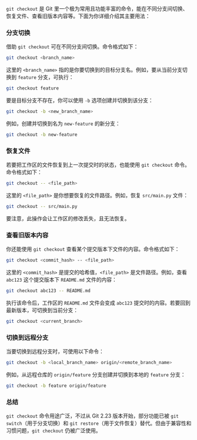 `git checkout` 是 Git 里一个极为常用且功能丰富的命令，能在不同分支间切换、恢复文件、查看旧版本内容等。下面为你详细介绍其主要用法：

### 分支切换
借助 `git checkout` 可在不同分支间切换。命令格式如下：
```bash
git checkout <branch_name>
```
这里的 `<branch_name>` 指的是你要切换到的目标分支名。例如，要从当前分支切换到 `feature` 分支，可执行：
```bash
git checkout feature
```
要是目标分支不存在，你可以使用 `-b` 选项创建并切换到该分支：
```bash
git checkout -b <new_branch_name>
```
例如，创建并切换到名为 `new-feature` 的新分支：
```bash
git checkout -b new-feature
```

### 恢复文件
若要把工作区的文件恢复到上一次提交时的状态，也能使用 `git checkout` 命令。命令格式如下：
```bash
git checkout -- <file_path>
```
这里的 `<file_path>` 是你想要恢复的文件路径。例如，恢复 `src/main.py` 文件：
```bash
git checkout -- src/main.py
```
要注意，此操作会让工作区的修改丢失，且无法恢复。

### 查看旧版本内容
你还能使用 `git checkout` 查看某个提交版本下文件的内容。命令格式如下：
```bash
git checkout <commit_hash> -- <file_path>
```
这里的 `<commit_hash>` 是提交的哈希值，`<file_path>` 是文件路径。例如，查看 `abc123` 这个提交版本下 `README.md` 文件的内容：
```bash
git checkout abc123 -- README.md
```
执行该命令后，工作区的 `README.md` 文件会变成 `abc123` 提交时的内容。若要回到最新版本，可切换到当前分支：
```bash
git checkout <current_branch>
```

### 切换到远程分支
当要切换到远程分支时，可使用以下命令：
```bash
git checkout -b <local_branch_name> origin/<remote_branch_name>
```
例如，从远程仓库的 `origin/feature` 分支创建并切换到本地的 `feature` 分支：
```bash
git checkout -b feature origin/feature
```

### 总结
`git checkout` 命令用途广泛，不过从 Git 2.23 版本开始，部分功能已被 `git switch`（用于分支切换）和 `git restore`（用于文件恢复）替代。但由于兼容性和习惯问题，`git checkout` 仍被广泛使用。 
